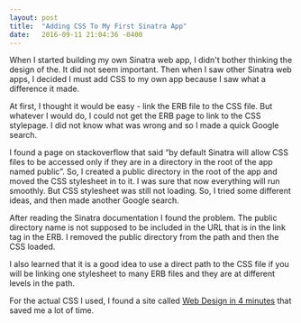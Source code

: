 ```yaml
---
layout: post
title:  "Adding CSS To My First Sinatra App"
date:   2016-09-11 21:04:36 -0400
---
```


When I started building my own Sinatra web app, I didn't bother thinking the design of the. It did not seem important. Then when I saw other Sinatra web apps, I decided I must add CSS to my own app because I saw what a difference it made. 

At first, I thought it would be easy -  link the ERB file to the CSS file.  But whatever I would do, I could not get the ERB page to link to the CSS stylepage. I did not know what was wrong and so I made a quick Google search. 

I found a page on stackoverflow that said “by default Sinatra will allow CSS files to be accessed only if they are in a directory in the root of the app named public”. So, I created a public directory in the root of the app and moved the CSS stylesheet in to it. I was sure that now everything will run smoothly.  But CSS stylesheet was still not loading. So, I tried some different ideas, and then made another Google search.

After reading the Sinatra documentation I found the problem. The public directory name is not supposed to be included in the URL that is in the link tag in the ERB. I removed the public directory from the path and then the CSS loaded. 

I also learned that it is a good idea to use a direct path to the CSS file if you will be linking one stylesheet to many ERB files and they are at different levels in the path.

For the actual CSS I used, I found a site called [Web Design in 4 minutes](http://http://jgthms.com/web-design-in-4-minutes/#content) that saved me a lot of time. 
